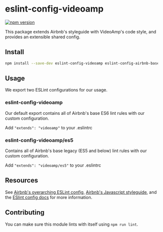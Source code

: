 # eslint-config-videoamp
[![npm version](https://badge.fury.io/js/eslint-config-videoamp.svg)](https://badge.fury.io/js/eslint-config-videoamp)

This package extends Airbnb's styleguide with VideoAmp's code style, and provides an extensible shared config.

## Install
```sh
npm install --save-dev eslint-config-videoamp eslint-config-airbnb-base eslint-plugin-import eslint
```

## Usage

We export two ESLint configurations for our usage.

### eslint-config-videoamp

Our default export contains all of Airbnb's base ES6 lint rules with our custom configuration.

Add `"extends": "videoamp"` to your .eslintrc

### eslint-config-videoamp/es5

Contains all of Airbnb's base legacy (ES5 and below) lint rules with our custom configuration.

Add `"extends": "videoamp/es5"` to your .eslintrc

## Resources
See [Airbnb's overarching ESLint config](https://npmjs.com/eslint-config-airbnb), [Airbnb's Javascript styleguide](https://github.com/airbnb/javascript), and the [ESlint config docs](http://eslint.org/docs/user-guide/configuring#extending-configuration-files) for more information.

## Contributing

You can make sure this module lints with itself using `npm run lint`.
